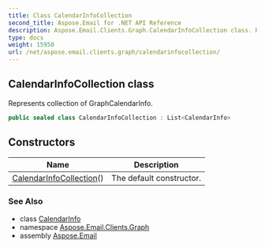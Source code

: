 ```yaml
---
title: Class CalendarInfoCollection
second_title: Aspose.Email for .NET API Reference
description: Aspose.Email.Clients.Graph.CalendarInfoCollection class. Represents collection of GraphCalendarInfo
type: docs
weight: 15950
url: /net/aspose.email.clients.graph/calendarinfocollection/
---
```

## CalendarInfoCollection class

Represents collection of GraphCalendarInfo.

```csharp
public sealed class CalendarInfoCollection : List<CalendarInfo>
```

## Constructors

| Name | Description |
| --- | --- |
| [CalendarInfoCollection](calendarinfocollection/)() | The default constructor. |

### See Also

* class [CalendarInfo](../calendarinfo/)
* namespace [Aspose.Email.Clients.Graph](../../aspose.email.clients.graph/)
* assembly [Aspose.Email](../../)


